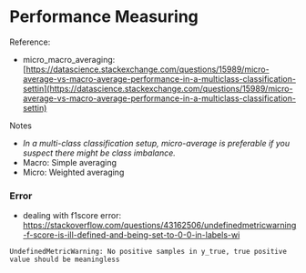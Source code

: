 # Performance Measuring

Reference: 

- micro_macro_averaging: [https://datascience.stackexchange.com/questions/15989/micro-average-vs-macro-average-performance-in-a-multiclass-classification-settin](https://datascience.stackexchange.com/questions/15989/micro-average-vs-macro-average-performance-in-a-multiclass-classification-settin)

Notes 

- *In a multi-class classification setup, micro-average is preferable if you suspect there might be class imbalance.*
- Macro: Simple averaging
- Micro: Weighted averaging


### Error 

- dealing with f1score error: https://stackoverflow.com/questions/43162506/undefinedmetricwarning-f-score-is-ill-defined-and-being-set-to-0-0-in-labels-wi

`UndefinedMetricWarning: No positive samples in y_true, true positive value should be meaningless`